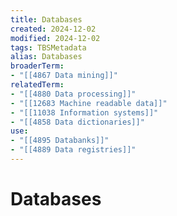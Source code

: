 ```yaml
---
title: Databases
created: 2024-12-02
modified: 2024-12-02
tags: TBSMetadata
alias: Databases
broaderTerm:
- "[[4867 Data mining]]"
relatedTerm:
- "[[4880 Data processing]]"
- "[[12683 Machine readable data]]"
- "[[11038 Information systems]]"
- "[[4858 Data dictionaries]]"
use:
- "[[4895 Databanks]]"
- "[[4889 Data registries]]"
---
```

# Databases
